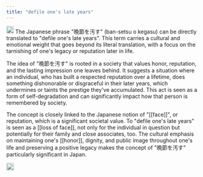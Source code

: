 ```yaml
---
title: "defile one's late years"
---
```


<img src='https://scrapbox.io/api/pages/nishio/gpt/icon' alt='gpt.icon' height="19.5"/> The Japanese phrase "晩節を汚す" (ban-setsu o kegasu) can be directly translated to "defile one's late years". This term carries a cultural and emotional weight that goes beyond its literal translation, with a focus on the tarnishing of one's legacy or reputation later in life.

The idea of "晩節を汚す" is rooted in a society that values honor, reputation, and the lasting impression one leaves behind. It suggests a situation where an individual, who has built a respected reputation over a lifetime, does something dishonorable or disgraceful in their later years, which undermines or taints the prestige they've accumulated. This act is seen as a form of self-degradation and can significantly impact how that person is remembered by society.

The concept is closely linked to the Japanese notion of "[[face]]", or reputation, which is a significant societal value. To "defile one's late years" is seen as a [[loss of face]], not only for the individual in question but potentially for their family and close associates, too. The cultural emphasis on maintaining one's [[honor]], dignity, and public image throughout one's life and preserving a positive legacy makes the concept of "晩節を汚す" particularly significant in Japan.

<img src='https://scrapbox.io/api/pages/nishio/en/icon' alt='en.icon' height="19.5"/>

